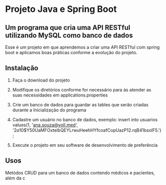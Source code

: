 # Projeto Java e Spring Boot
## Um programa que cria uma API RESTful utilizando MySQL como banco de dados

Esse é um projeto em que aprendemos a criar uma API RESTful com spring boot e aplicamos boas práticas conforme a evolução do projeto.

## Instalação

1. Faça o download do projeto
2. Modifique os diretórios conforme for necessário para às atender as suas necessidades em applications.properties
3. Crie um banco de dados para guardar as tables que serão criadas durante a Inicialização do programa
4. Cadastre um usuário no banco de dados, exemplo:
insert into usuarios values(1, 'ana.souza@voll.med', '$2a$10$Y50UaMFOxteibQEYLrwuHeehHYfcoafCopUazP12.rqB41bsolF5.');

4. Execute o projeto em seu software de desenvolvimento de preferência



## Usos

Metódos CRUD para um banco de dados contendo médicos e pacientes, além da c
